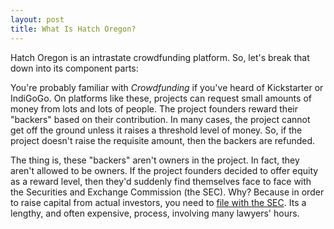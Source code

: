 ```yaml
---
layout: post
title: What Is Hatch Oregon?
---
```


Hatch Oregon is an intrastate crowdfunding platform. So, let's break that
down into its component parts:

You're probably familiar with *Crowdfunding* if you've heard of Kickstarter
or IndiGoGo. On platforms like these, projects can request small amounts
of money from lots and lots of people. The project founders reward their
"backers" based on their contribution. In many cases, the project cannot
get off the ground unless it raises a threshold level of money. So, if the
project doesn't raise the requisite amount, then the backers are refunded.

The thing is, these "backers" aren't owners in the project. In fact, they
aren't allowed to be owners. If the project founders decided to offer
equity as a reward level, then they'd suddenly find themselves face to face
with the Securities and Exchange Commission (the SEC). Why? Because in
order to raise capital from actual investors, you need to [file with the
SEC](http://www.investopedia.com/articles/investing/072414/how-company-files-sec.asp).
Its a lengthy, and often expensive, process, involving many lawyers' hours.




